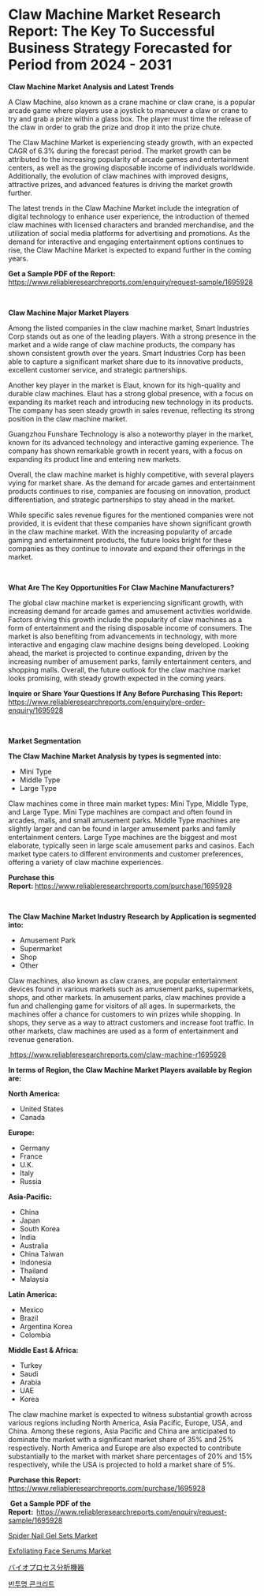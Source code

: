<p><h1>Claw Machine Market Research Report: The Key To Successful Business Strategy Forecasted for Period from 2024 - 2031</h1></p><p><strong>Claw Machine Market Analysis and Latest Trends</strong></p>
<p><p>A Claw Machine, also known as a crane machine or claw crane, is a popular arcade game where players use a joystick to maneuver a claw or crane to try and grab a prize within a glass box. The player must time the release of the claw in order to grab the prize and drop it into the prize chute.</p><p>The Claw Machine Market is experiencing steady growth, with an expected CAGR of 6.3% during the forecast period. The market growth can be attributed to the increasing popularity of arcade games and entertainment centers, as well as the growing disposable income of individuals worldwide. Additionally, the evolution of claw machines with improved designs, attractive prizes, and advanced features is driving the market growth further.</p><p>The latest trends in the Claw Machine Market include the integration of digital technology to enhance user experience, the introduction of themed claw machines with licensed characters and branded merchandise, and the utilization of social media platforms for advertising and promotions. As the demand for interactive and engaging entertainment options continues to rise, the Claw Machine Market is expected to expand further in the coming years.</p></p>
<p><strong>Get a Sample PDF of the Report:&nbsp;</strong> <a href="https://www.reliableresearchreports.com/enquiry/request-sample/1695928">https://www.reliableresearchreports.com/enquiry/request-sample/1695928</a></p>
<p>&nbsp;</p>
<p><strong>Claw Machine Major Market Players</strong></p>
<p><p>Among the listed companies in the claw machine market, Smart Industries Corp stands out as one of the leading players. With a strong presence in the market and a wide range of claw machine products, the company has shown consistent growth over the years. Smart Industries Corp has been able to capture a significant market share due to its innovative products, excellent customer service, and strategic partnerships.</p><p>Another key player in the market is Elaut, known for its high-quality and durable claw machines. Elaut has a strong global presence, with a focus on expanding its market reach and introducing new technology in its products. The company has seen steady growth in sales revenue, reflecting its strong position in the claw machine market.</p><p>Guangzhou Funshare Technology is also a noteworthy player in the market, known for its advanced technology and interactive gaming experience. The company has shown remarkable growth in recent years, with a focus on expanding its product line and entering new markets.</p><p>Overall, the claw machine market is highly competitive, with several players vying for market share. As the demand for arcade games and entertainment products continues to rise, companies are focusing on innovation, product differentiation, and strategic partnerships to stay ahead in the market.</p><p>While specific sales revenue figures for the mentioned companies were not provided, it is evident that these companies have shown significant growth in the claw machine market. With the increasing popularity of arcade gaming and entertainment products, the future looks bright for these companies as they continue to innovate and expand their offerings in the market.</p></p>
<p>&nbsp;</p>
<p><strong>What Are The Key Opportunities For Claw Machine Manufacturers?</strong></p>
<p><p>The global claw machine market is experiencing significant growth, with increasing demand for arcade games and amusement activities worldwide. Factors driving this growth include the popularity of claw machines as a form of entertainment and the rising disposable income of consumers. The market is also benefiting from advancements in technology, with more interactive and engaging claw machine designs being developed. Looking ahead, the market is projected to continue expanding, driven by the increasing number of amusement parks, family entertainment centers, and shopping malls. Overall, the future outlook for the claw machine market looks promising, with steady growth expected in the coming years.</p></p>
<p><strong>Inquire or Share Your Questions If Any Before Purchasing This Report:</strong> <a href="https://www.reliableresearchreports.com/enquiry/pre-order-enquiry/1695928">https://www.reliableresearchreports.com/enquiry/pre-order-enquiry/1695928</a></p>
<p>&nbsp;</p>
<p><strong>Market Segmentation</strong></p>
<p><strong>The Claw Machine Market Analysis by types is segmented into:</strong></p>
<p><ul><li>Mini Type</li><li>Middle Type</li><li>Large Type</li></ul></p>
<p><p>Claw machines come in three main market types: Mini Type, Middle Type, and Large Type. Mini Type machines are compact and often found in arcades, malls, and small amusement parks. Middle Type machines are slightly larger and can be found in larger amusement parks and family entertainment centers. Large Type machines are the biggest and most elaborate, typically seen in large scale amusement parks and casinos. Each market type caters to different environments and customer preferences, offering a variety of claw machine experiences.</p></p>
<p><strong>Purchase this Report:&nbsp;</strong><a href="https://www.reliableresearchreports.com/purchase/1695928">https://www.reliableresearchreports.com/purchase/1695928</a></p>
<p>&nbsp;</p>
<p><strong>The Claw Machine Market Industry Research by Application is segmented into:</strong></p>
<p><ul><li>Amusement Park</li><li>Supermarket</li><li>Shop</li><li>Other</li></ul></p>
<p><p>Claw machines, also known as claw cranes, are popular entertainment devices found in various markets such as amusement parks, supermarkets, shops, and other markets. In amusement parks, claw machines provide a fun and challenging game for visitors of all ages. In supermarkets, the machines offer a chance for customers to win prizes while shopping. In shops, they serve as a way to attract customers and increase foot traffic. In other markets, claw machines are used as a form of entertainment and revenue generation.</p></p>
<p><a href="https://www.reliableresearchreports.com/claw-machine-r1695928">&nbsp;https://www.reliableresearchreports.com/claw-machine-r1695928</a></p>
<p><strong>In terms of Region, the Claw Machine Market Players available by Region are:</strong></p>
<p>
    <p> <strong> North America: </strong>
        <ul>
            <li>United States</li>
            <li>Canada</li>
        </ul>
        </p> 
    <p> <strong> Europe: </strong>
        <ul>
            <li>Germany</li>
            <li>France</li>
            <li>U.K.</li>
            <li>Italy</li>
            <li>Russia</li>
        </ul>
        </p> 
    <p> <strong> Asia-Pacific: </strong>
        <ul>
            <li>China</li>
            <li>Japan</li>
            <li>South Korea</li>
            <li>India</li>
            <li>Australia</li>
            <li>China Taiwan</li>
            <li>Indonesia</li>
            <li>Thailand</li>
            <li>Malaysia</li>
        </ul>
        </p> 
    <p> <strong> Latin America: </strong>
        <ul>
            <li>Mexico</li>
            <li>Brazil</li>
            <li>Argentina Korea</li>
            <li>Colombia</li>
        </ul>
        </p> 
    <p> <strong> Middle East & Africa: </strong>
        <ul>
            <li>Turkey</li>
            <li>Saudi</li>
            <li>Arabia</li>
            <li>UAE</li>
            <li>Korea</li>
        </ul>
    </p>
    </p>
<p><p>The claw machine market is expected to witness substantial growth across various regions including North America, Asia Pacific, Europe, USA, and China. Among these regions, Asia Pacific and China are anticipated to dominate the market with a significant market share of 35% and 25% respectively. North America and Europe are also expected to contribute substantially to the market with market share percentages of 20% and 15% respectively, while the USA is projected to hold a market share of 5%.</p></p>
<p><strong>Purchase this Report: </strong><a href="https://www.reliableresearchreports.com/purchase/1695928">https://www.reliableresearchreports.com/purchase/1695928</a></p>
<p>&nbsp;<strong>Get a Sample PDF of the Report:&nbsp;&nbsp;</strong><a href="https://www.reliableresearchreports.com/enquiry/request-sample/1695928">https://www.reliableresearchreports.com/enquiry/request-sample/1695928</a></p>
<p><strong></strong></p>
<p><p><a href="https://www.linkedin.com/pulse/decoding-spider-nail-gel-sets-market-metrics-share-e8sqc?trackingId=znNDdIyLLakzQoZUIpFiMw%3D%3D">Spider Nail Gel Sets Market</a></p><p><a href="https://www.linkedin.com/pulse/exfoliating-face-serums-market-analysis-sze-forecasted-1ik9c?trackingId=N95xN7k%2BJZOx8oGg1dhL1w%3D%3D">Exfoliating Face Serums Market</a></p><p><a href="https://medium.com/@shawnsmihv6/%E7%94%9F%E4%BD%93%E5%8A%A0%E5%B7%A5%E8%A7%A3%E6%9E%90%E8%A3%85%E7%BD%AE%E5%B8%82%E5%A0%B4-%E5%B8%82%E5%A0%B4%E3%82%B7%E3%82%A7%E3%82%A2-%E5%B8%82%E5%A0%B4%E5%8B%95%E5%90%91-%E3%81%8A%E3%82%88%E3%81%B3%E5%B0%86%E6%9D%A5%E3%81%AE%E6%88%90%E9%95%B7%E3%82%92%E6%8E%A2%E3%82%8B-cb2745b145a3">バイオプロセス分析機器</a></p><p><a href="https://medium.com/@cordiehyatt1/%ED%88%AC%EB%AA%85-%EC%BD%98%ED%81%AC%EB%A6%AC%ED%8A%B8-%EC%8B%9C%EC%9E%A5-%EC%9D%B8%EC%82%AC%EC%9D%B4%ED%8A%B8-%EC%8B%9C%EC%9E%A5-%EB%8F%99%ED%96%A5-%EC%84%B1%EC%9E%A5-2024%EB%85%84%EB%B6%80%ED%84%B0-2031%EB%85%84%EA%B9%8C%EC%A7%80-%EC%98%88%EC%83%81%EB%90%98%EB%8A%94-%EC%83%81%ED%99%A9-4d0e55d032b7">반투명 콘크리트</a></p></p>